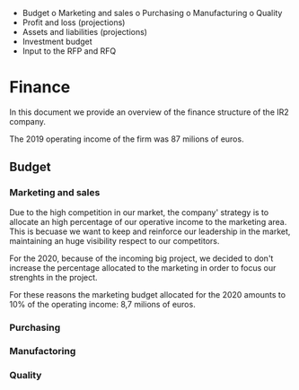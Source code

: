 -	Budget 
    o	Marketing and sales
    o	Purchasing
    o	Manufacturing
    o	Quality
-	Profit and loss (projections)
-	Assets and liabilities (projections)
-	Investment budget
-	Input to the RFP and RFQ

# Finance
In this document we provide an overview of the finance structure of the IR2 company.

The 2019 operating income of the firm was 87 milions of euros.

## Budget

### Marketing and sales
Due to the high competition in our market, the company' strategy is to allocate an high percentage of our operative income to the marketing area. This is becuase we want to keep and reinforce our leadership in the market, maintaining an huge visibility respect to our competitors.

For the 2020, because of the incoming big project, we decided to don't increase the percentage allocated to the marketing in order to focus our strenghts in the project.

For these reasons the marketing budget allocated for the 2020 amounts to 10% of the operating income: 8,7 milions of euros.


### Purchasing


### Manufactoring



### Quality
